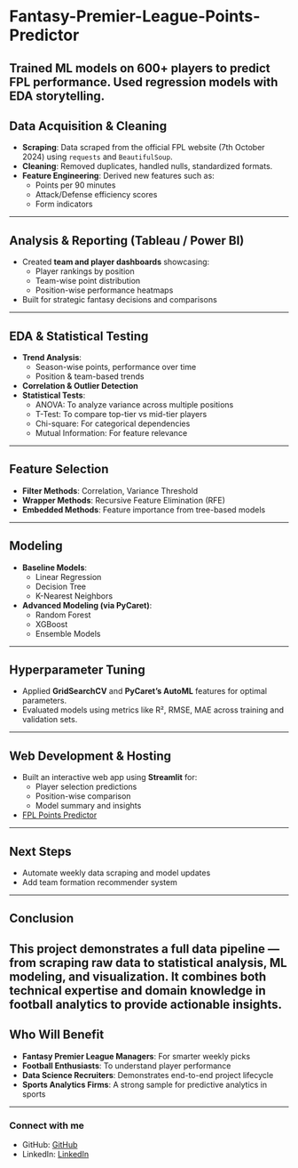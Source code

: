 # Fantasy-Premier-League-Points-Predictor
Trained ML models on 600+ players to predict FPL performance. Used regression models with EDA storytelling.
---
## Data Acquisition & Cleaning
- **Scraping**: Data scraped from the official FPL website (7th October 2024) using `requests` and `BeautifulSoup`.
- **Cleaning**: Removed duplicates, handled nulls, standardized formats.
- **Feature Engineering**: Derived new features such as:
  - Points per 90 minutes
  - Attack/Defense efficiency scores
  - Form indicators
---
## Analysis & Reporting (Tableau / Power BI)

- Created **team and player dashboards** showcasing:
  - Player rankings by position
  - Team-wise point distribution
  - Position-wise performance heatmaps
-  Built for strategic fantasy decisions and comparisons
---
## EDA & Statistical Testing

- **Trend Analysis**:
  - Season-wise points, performance over time
  - Position & team-based trends
- **Correlation & Outlier Detection**
- **Statistical Tests**:
  - ANOVA: To analyze variance across multiple positions
  - T-Test: To compare top-tier vs mid-tier players
  - Chi-square: For categorical dependencies
  - Mutual Information: For feature relevance
---
## Feature Selection

- **Filter Methods**: Correlation, Variance Threshold
- **Wrapper Methods**: Recursive Feature Elimination (RFE)
- **Embedded Methods**: Feature importance from tree-based models
---
## Modeling

- **Baseline Models**:
  - Linear Regression
  - Decision Tree
  - K-Nearest Neighbors
- **Advanced Modeling (via PyCaret)**:
  - Random Forest
  - XGBoost
  - Ensemble Models
---
## Hyperparameter Tuning

- Applied **GridSearchCV** and **PyCaret’s AutoML** features for optimal parameters.
- Evaluated models using metrics like R², RMSE, MAE across training and validation sets.
---
## Web Development & Hosting

- Built an interactive web app using **Streamlit** for:
  - Player selection predictions
  - Position-wise comparison
  - Model summary and insights
- [FPL Points Predictor](https://huggingface.co/spaces/shimona02/FPLPredictor)
---
## Next Steps

- Automate weekly data scraping and model updates
- Add team formation recommender system
---
## Conclusion

This project demonstrates a **full data pipeline** — from scraping raw data to statistical analysis, ML modeling, and visualization. It combines both **technical expertise and domain knowledge** in football analytics to provide actionable insights.
---
## Who Will Benefit

- **Fantasy Premier League Managers**: For smarter weekly picks
- **Football Enthusiasts**: To understand player performance
- **Data Science Recruiters**: Demonstrates end-to-end project lifecycle
- **Sports Analytics Firms**: A strong sample for predictive analytics in sports
---
### Connect with me

- GitHub: [GitHub](https://github.com/KARANKHADKA)
- LinkedIn: [LinkedIn](https://www.linkedin.com/in/karan-khadka-185547230/)

